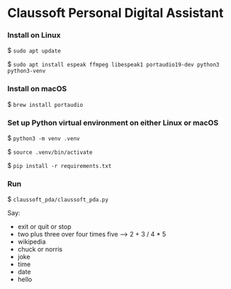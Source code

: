 # Claussoft Personal Digital Assistant

### Install on Linux
$ `sudo apt update`

$ `sudo apt install espeak ffmpeg libespeak1 portaudio19-dev python3 python3-venv`

### Install on macOS
$ `brew install portaudio`

### Set up Python virtual environment on either Linux or macOS
$ `python3 -m venv .venv`

$ `source .venv/bin/activate`

$ `pip install -r requirements.txt`

### Run
$ `claussoft_pda/claussoft_pda.py`

Say:
* exit or quit or stop
* two plus three over four times five --> 2 + 3 / 4 * 5
* wikipedia
* chuck or norris
* joke
* time
* date
* hello
